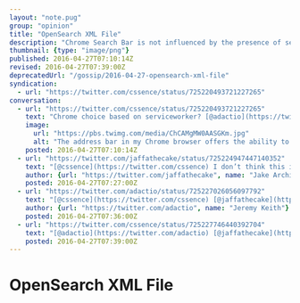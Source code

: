 ```yaml
---
layout: "note.pug"
group: "opinion"
title: "OpenSearch XML File"
description: "Chrome Search Bar is not influenced by the presence of service worker."
thumbnail: {type: "image/png"}
published: 2016-04-27T07:10:14Z
revised: 2016-04-27T07:39:00Z
deprecatedUrl: "/gossip/2016-04-27-opensearch-xml-file"
syndication:
  - url: "https://twitter.com/cssence/status/725220493721227265"
conversation:
  - url: "https://twitter.com/cssence/status/725220493721227265"
    text: "Chrome choice based on serviceworker? [@adactio](https://twitter.com/adactio) already made it into my search bar /cc&nbsp;[@jaffathecake](https://twitter.com/jaffathecake)"
    image:
      url: "https://pbs.twimg.com/media/ChCAMgMW0AASGKm.jpg"
      alt: "The address bar in my Chrome browser offers the ability to limit searches to Jeremy Keith’s website."
    posted: 2016-04-27T07:10:14Z
  - url: "https://twitter.com/jaffathecake/status/725224947447140352"
    text: "[@cssence](https://twitter.com/cssence) I don’t think this is service worker related."
    author: {url: "https://twitter.com/jaffathecake", name: "Jake Archibald"}
    posted: 2016-04-27T07:27:00Z
  - url: "https://twitter.com/adactio/status/725227026056097792"
    text: "[@cssence](https://twitter.com/cssence) [@jaffathecake](https://twitter.com/jaffathecake) That’s because the site offers an OpenSearch XML file—nothing to do with Service Workers."
    author: {url: "https://twitter.com/adactio", name: "Jeremy Keith"}
    posted: 2016-04-27T07:36:00Z
  - url: "https://twitter.com/cssence/status/725227746440392704"
    text: "[@adactio](https://twitter.com/adactio) [@jaffathecake](https://twitter.com/jaffathecake) Thanks to you both. That’s why I couldn’t find anything about it."
    posted: 2016-04-27T07:39:00Z
---
```


# OpenSearch XML File
